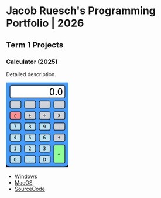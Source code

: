 # Jacob Ruesch's Programming Portfolio | 2026

## Term 1 Projects

### Calculator (2025)

Detailed description.

![RunningCalculator](https://github.com/9730453/Portfolio/blob/main/images/Calc.png?raw=true)

* [Windows](https://github.com/9730453/Portfolio/blob/main/src/Calc/windows-amd64.zip)
* [MacOS]()
* [SourceCode]()
